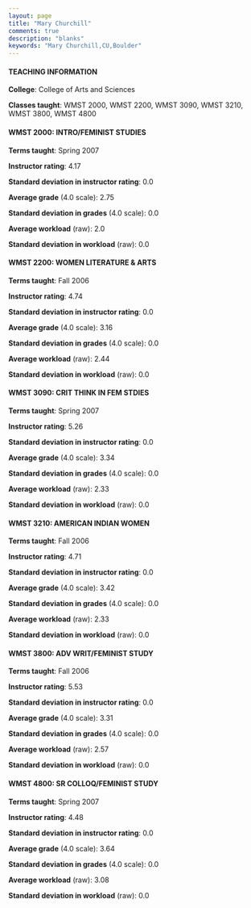 ```yaml
---
layout: page
title: "Mary Churchill" 
comments: true
description: "blanks"
keywords: "Mary Churchill,CU,Boulder"
---
```

<head>
<script src="https://ajax.googleapis.com/ajax/libs/jquery/2.1.3/jquery.min.js"></script>
<script src="https://dl.dropboxusercontent.com/s/pc42nxpaw1ea4o9/highcharts.js?dl=0"></script>
<!-- <script src="../assets/js/highcharts.js"></script> -->
<style type="text/css">@font-face {
	font-family: "Bebas Neue";
	src: url(https://www.filehosting.org/file/details/544349/BebasNeue Regular.otf) format("opentype");
	}
	h1.Bebas { 
		font-family: "Bebas Neue", Verdana, Tahoma;
	}
</style>
</head>
	   
#### TEACHING INFORMATION

**College**: College of Arts and Sciences

**Classes taught**: WMST 2000, WMST 2200, WMST 3090, WMST 3210, WMST 3800, WMST 4800

#### WMST 2000: INTRO/FEMINIST STUDIES

**Terms taught**: Spring 2007

**Instructor rating**: 4.17

**Standard deviation in instructor rating**: 0.0

**Average grade** (4.0 scale): 2.75

**Standard deviation in grades** (4.0 scale): 0.0

**Average workload** (raw): 2.0

**Standard deviation in workload** (raw): 0.0

#### WMST 2200: WOMEN LITERATURE & ARTS

**Terms taught**: Fall 2006

**Instructor rating**: 4.74

**Standard deviation in instructor rating**: 0.0

**Average grade** (4.0 scale): 3.16

**Standard deviation in grades** (4.0 scale): 0.0

**Average workload** (raw): 2.44

**Standard deviation in workload** (raw): 0.0

#### WMST 3090: CRIT THINK IN FEM STDIES

**Terms taught**: Spring 2007

**Instructor rating**: 5.26

**Standard deviation in instructor rating**: 0.0

**Average grade** (4.0 scale): 3.34

**Standard deviation in grades** (4.0 scale): 0.0

**Average workload** (raw): 2.33

**Standard deviation in workload** (raw): 0.0

#### WMST 3210: AMERICAN INDIAN WOMEN

**Terms taught**: Fall 2006

**Instructor rating**: 4.71

**Standard deviation in instructor rating**: 0.0

**Average grade** (4.0 scale): 3.42

**Standard deviation in grades** (4.0 scale): 0.0

**Average workload** (raw): 2.33

**Standard deviation in workload** (raw): 0.0

#### WMST 3800: ADV WRIT/FEMINIST STUDY

**Terms taught**: Fall 2006

**Instructor rating**: 5.53

**Standard deviation in instructor rating**: 0.0

**Average grade** (4.0 scale): 3.31

**Standard deviation in grades** (4.0 scale): 0.0

**Average workload** (raw): 2.57

**Standard deviation in workload** (raw): 0.0

#### WMST 4800: SR COLLOQ/FEMINIST STUDY

**Terms taught**: Spring 2007

**Instructor rating**: 4.48

**Standard deviation in instructor rating**: 0.0

**Average grade** (4.0 scale): 3.64

**Standard deviation in grades** (4.0 scale): 0.0

**Average workload** (raw): 3.08

**Standard deviation in workload** (raw): 0.0

